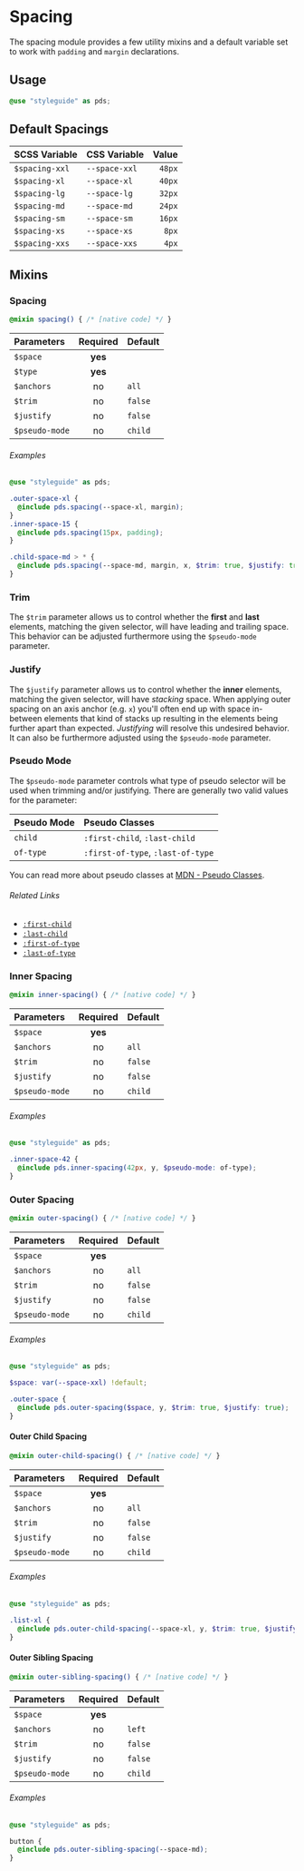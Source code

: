 # Spacing

The spacing module provides a few utility mixins and a default variable set to work
with `padding` and `margin` declarations.

## Usage

```scss
@use "styleguide" as pds;
```

## Default Spacings

| SCSS Variable    | CSS Variable     |   Value    |
|:-----------------|:---------------- | ----------:|
| `$spacing-xxl`   | `--space-xxl`    |   `48px`   |
| `$spacing-xl`    | `--space-xl`     |   `40px`   |
| `$spacing-lg`    | `--space-lg`     |   `32px`   |
| `$spacing-md`    | `--space-md`     |   `24px`   |
| `$spacing-sm`    | `--space-sm`     |   `16px`   |
| `$spacing-xs`    | `--space-xs`     |    `8px`   |
| `$spacing-xxs`   | `--space-xxs`    |    `4px`   |

## Mixins

### Spacing

```scss
@mixin spacing() { /* [native code] */ }
```

| Parameters                          | Required  | Default   |
|:----------------------------------- |:---------:|:--------- |
| `$space`                            |  **yes**  |           |
| `$type`                             |  **yes**  |           |
| `$anchors`                          |    no     | `all`     |
| `$trim`                             |    no     | `false`   |
| `$justify`                          |    no     | `false`   |
| `$pseudo-mode`                      |    no     | `child`   |

###### Examples

```scss
@use "styleguide" as pds;

.outer-space-xl {
  @include pds.spacing(--space-xl, margin);
}
.inner-space-15 {
  @include pds.spacing(15px, padding);
}

.child-space-md > * {
  @include pds.spacing(--space-md, margin, x, $trim: true, $justify: true);
}
```

### Trim

The `$trim` parameter allows us to control whether the **first** and **last** elements,
matching the given selector, will have leading and trailing space. This behavior can be
adjusted furthermore using the `$pseudo-mode` parameter.

### Justify

The `$justify` parameter allows us to control whether the **inner** elements, matching
the given selector, will have _stacking_ space. When applying outer spacing on an axis
anchor (e.g. `x`) you'll often end up with space in-between elements that kind of stacks
up resulting in the elements being further apart than expected. _Justifying_ will resolve
this undesired behavior. It can also be furthermore adjusted using the `$pseudo-mode`
parameter.

### Pseudo Mode

The `$pseudo-mode` parameter controls what type of pseudo selector will be used when
trimming and/or justifying. There are generally two valid values for the parameter:

| Pseudo Mode  | Pseudo Classes                    |
|:------------ |:--------------------------------- |
| `child`      | `:first-child`, `:last-child`     |
| `of-type`    | `:first-of-type`, `:last-of-type` |

You can read more about pseudo classes at [MDN - Pseudo Classes](https://developer.mozilla.org/de/docs/Web/CSS/Pseudo-classes).

###### Related Links

- [`:first-child`](https://developer.mozilla.org/de/docs/Web/CSS/:first-child)
- [`:last-child`](https://developer.mozilla.org/de/docs/Web/CSS/:last-child)
- [`:first-of-type`](https://developer.mozilla.org/de/docs/Web/CSS/:first-of-type)
- [`:last-of-type`](https://developer.mozilla.org/de/docs/Web/CSS/:last-of-type)

### Inner Spacing

```scss
@mixin inner-spacing() { /* [native code] */ }
```

| Parameters                          | Required  | Default   |
|:----------------------------------- |:---------:|:--------- |
| `$space`                            |  **yes**  |           |
| `$anchors`                          |    no     | `all`     |
| `$trim`                             |    no     | `false`   |
| `$justify`                          |    no     | `false`   |
| `$pseudo-mode`                      |    no     | `child`   |

###### Examples

```scss
@use "styleguide" as pds;

.inner-space-42 {
  @include pds.inner-spacing(42px, y, $pseudo-mode: of-type);
}
```

### Outer Spacing

```scss
@mixin outer-spacing() { /* [native code] */ }
```

| Parameters                          | Required  | Default   |
|:----------------------------------- |:---------:|:--------- |
| `$space`                            |  **yes**  |           |
| `$anchors`                          |    no     | `all`     |
| `$trim`                             |    no     | `false`   |
| `$justify`                          |    no     | `false`   |
| `$pseudo-mode`                      |    no     | `child`   |

###### Examples

```scss
@use "styleguide" as pds;

$space: var(--space-xxl) !default;

.outer-space {
  @include pds.outer-spacing($space, y, $trim: true, $justify: true);
}
```

#### Outer Child Spacing

```scss
@mixin outer-child-spacing() { /* [native code] */ }
```

| Parameters                          | Required  | Default   |
|:----------------------------------- |:---------:|:--------- |
| `$space`                            |  **yes**  |           |
| `$anchors`                          |    no     | `all`     |
| `$trim`                             |    no     | `false`   |
| `$justify`                          |    no     | `false`   |
| `$pseudo-mode`                      |    no     | `child`   |

###### Examples

```scss
@use "styleguide" as pds;

.list-xl {
  @include pds.outer-child-spacing(--space-xl, y, $trim: true, $justify: true);
}
```

#### Outer Sibling Spacing

```scss
@mixin outer-sibling-spacing() { /* [native code] */ }
```

| Parameters                          | Required  | Default   |
|:----------------------------------- |:---------:|:--------- |
| `$space`                            |  **yes**  |           |
| `$anchors`                          |    no     | `left`    |
| `$trim`                             |    no     | `false`   |
| `$justify`                          |    no     | `false`   |
| `$pseudo-mode`                      |    no     | `child`   |

###### Examples

```scss
@use "styleguide" as pds;

button {
  @include pds.outer-sibling-spacing(--space-md);
}
```
